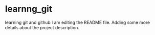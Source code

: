 # learnng_git
learning git and github
I am editing the README file. Adding some more details about the project description.
